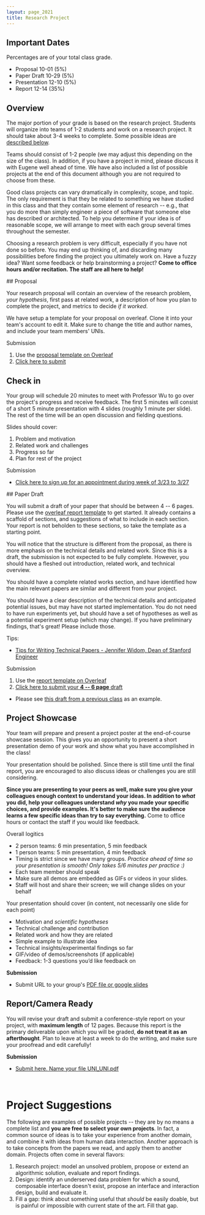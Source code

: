```yaml
---
layout: page_2021
title: Research Project
---
```


## Important Dates 

Percentages are of your total class grade.

* Proposal    10-01   (5%)
* Paper Draft   10-29  (5%)
* Presentation  12-10  (5%)
* Report        12-14   (35%)



## Overview

The major portion of your grade is based on the research project. Students will organize into teams of 1-2 students and work on a research project.  It should take about 3-4 weeks to complete.  Some possible ideas are [described below](#suggestions).

Teams should consist of 1-2 people (we may adjust this depending on the size of the class). In addition, if you have a project in mind, please discuss it with Eugene well ahead of time. We have also included a list of possible projects at the end of this document although you are not required to choose from these.

Good class projects can vary dramatically in complexity, scope, and topic. The only requirement is that they be related to something we have studied in this class and that they contain some element of research -- e.g., that you do more than simply engineer a piece of software that someone else has described or architected. To help you determine if your idea is of reasonable scope, we will arrange to meet with each group several times throughout the semester.

Choosing a research problem is very difficult, especially if you have not done so before.  You may end up thinking of, and discarding many possibilities before finding the project you ultimately work on.  Have a fuzzy idea?  Want some feedback or help brainstorming a project?  **Come to office hours and/or recitation.  The staff are all here to help!**


<a name="proposal" />
## Proposal

Your research proposal will contain an overview of the research problem, _your hypothesis_, first pass at related work, a description of how you plan to complete the project, and metrics to decide _if it worked_.   


We have setup a template for your proposal on overleaf.  Clone it into your team's account to edit it.  Make sure to change the title and author names, and include your team members' UNIs.


Submission

1. Use the [proposal template on Overleaf](https://www.overleaf.com/read/xhpgqyqbghry)
1. [Click here to submit](https://www.dropbox.com/request/ADp0JEHMjMSDvBCo6KIv)



## <a name="checkin"/>Check in

Your group will schedule 20 minutes to meet with Professor Wu to go over the project's progress and receive feedback.    The first 5 minutes will consist of a short 5 minute presentation with 4 slides (roughly 1 minute per slide).  The rest of the time will be an open discussion and fielding questions.

Slides should cover:

1. Problem and motivation
2. Related work and challenges
3. Progress so far
4. Plan for rest of the project

Submission

* [Click here to sign up for an appointment during week of 3/23 to 3/27](https://calendar.google.com/calendar/selfsched?sstoken=UUlmUlc5VDIwWDJwfGRlZmF1bHR8MTUwY2E3NDBiMDNhMTU4ZDIyODhlMjFlZTAzZGMyZTU)





<a name="draft" />
## Paper Draft

You will submit a draft of your paper that should be between 4 -- 6 pages. Please use the [overleaf report template](https://www.overleaf.com/read/phmrptrtjrhz) to get started.  It already contains a scaffold of sections, and suggestions of what to include in each section.  Your report is not beholden to these sections, so take the template as a starting point.  

You will notice that the structure is different from the proposal, as there is more emphasis on the technical details and related work.  Since this is a draft, the submission is not expected to be fully complete.  However, you should have a fleshed out introduction, related work, and technical overview.  

You should have a complete related works section, and have identified how the main relevant papers are similar and different from your project.  

You should have a clear description of the technical details and anticipated potential issues, but may have not started implementation.   You do not need to have run experiments yet, but should have a set of hypotheses as well as a potential experiment setup (which may change). If you have preliminary findings, that's great!  Please include those.



Tips:

* [Tips for Writing Technical Papers - Jennifer Widom, Dean of Stanford Engineer](https://cs.stanford.edu/people/widom/paper-writing.html)

Submission

1. Use the [report template on Overleaf](https://www.overleaf.com/read/phmrptrtjrhz)
1. [Click here to submit your **4 -- 6 page** draft](https://easychair.org/conferences/?conf=w611320)
  * Please see [this draft from a previous class](https://www.dropbox.com/s/y460nkyi7pmnkre/example%20draft.pdf?dl=0) as an example.





## <a name="showcase"/>Project Showcase 

Your team will prepare and present a project poster at the end-of-course showcase session.   This gives you an opportunity to present a short presentation demo of your work and show what you have accomplished in the class!  

Your presentation should be polished.  Since there is still time until the final report, you are encouraged to also discuss ideas or challenges you are still considering.  

**Since you are presenting to your peers as well, make sure you give your colleagues enough context to understand your ideas.  In addition to _what_ you did, help your colleagues understand _why_ you made your specific choices, and provide examples.  It's better to make sure the audience learns a few specific ideas than try to say everything.**  Come to office hours or contact the staff if you would like feedback.

Overall logitics

* 2 person teams: 6 min presentation, 5 min feedback
* 1 person teams: 5 min presentation, 4 min feedback
* Timing is strict since we have many groups.  *Practice ahead of time so your presentation is smooth!  Only takes 5/6 minutes per practice :)*
* Each team member should speak
* Make sure all demos are embedded as GIFs or videos in your slides.
* Staff will host and share their screen; we will change slides on your behalf

Your presentation should cover (in content, not necessarily one slide for each point)

* Motivation and *scientific hypotheses*
* Technical challenge and contribution
* Related work and how they are related
* Simple example to illustrate idea
* Technical insights/experimental findings so far
* GIF/video of demos/screenshots (if applicable)
* Feedback: 1-3 questions you’d like feedback on

**Submission**

* Submit URL to your group's [PDF file or google slides](https://forms.gle/av9k4XUuaEeDC2dc6)



## Report/Camera Ready

You will revise your draft and submit a conference-style report on your project, with **maximum length** of 12 pages. 
Because this report is the primary deliverable upon which you will be graded, **do not treat it as an afterthought**. Plan to leave at least a week to do the writing, and make sure your proofread and edit carefully!

**Submission**

* [Submit here.  Name your file UNI_UNI.pdf](https://www.dropbox.com/request/5YgTNjsandwD70IWuJuV)









<div style="margin-top: 5em"/>

<a name="suggestions"></a>
# Project Suggestions

The following are examples of possible projects -- they are by no means a complete list and **you are free to select your own projects**.  In fact, a common source of ideas is to take your experience from another domain, and combine it with ideas from human data interaction.  Another approach is to take concepts from the papers we read, and apply them to another domain.  Projects often come in several flavors:

1. Research project: model an unsolved problem, propose or extend an algorithmic solution, evaluate and report findings.
2. Design: identify an underserved data problem for which a sound, composable interface doesn't exist, propose an interface and interaction design, build and evaluate it.
3. Fill a gap:  think about something useful that _should_ be easily doable, but is painful or impossible with current state of the art.  Fill that gap.


<!--
### Explanation and Debugging

Scorpion/DIFF for SQLite

Translate sql into data frame statements, maintain bidirectional mapping, allow stepwise debugging in data frame, translate fixes back to SQL


### Lineage

Develop and use lineage

* sharing, B3++
* UI-data interplay

### Interaction Design

integrate VCA into a vis library
Extend VCA to arbitrary workflows

* Given the coarse and fine-grained provenance, what outputs of data processing 
  workflows can be compared?
  * more generally, when selecting marks in a vis, what representations 
    can it have?

### Interface Generation

* extend PrecisionI (new languages, interaction)

### Performance

PVD frontend

-->
